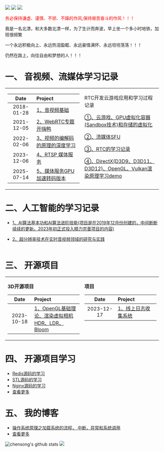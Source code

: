 
[![](https://img.shields.io/badge/zhihu-%E7%9F%A5%E4%B9%8E-blue)](https://www.zhihu.com/people/chensong-1-90)
[![](https://img.shields.io/badge/csdn-CSDN-red)](https://blog.csdn.net/Poisx)
[![](https://img.shields.io/badge/LeetCode-%E5%8A%9B%E6%89%A3-green)](https://leetcode-cn.com/u/chen-song-3)

<font color='red'>务必保持谦虚、谨慎、不骄、不躁的作风,保持艰苦奋斗的作风！！！</font>

我是一名北漂，和大多数北漂一样，为了生计而奔波，早上坐一个多小时地铁，加班很频繁

一个永远积极向上、永远热泪盈眶、永远豪情满怀、永远坦坦荡荡！！！

仍然在路上，向往自由和梦想的人！！！


# 一、 音视频、流媒体学习记录

<table><tr>
<td valign="top" width="50%">

|Date|Project|
|:---:|:---|
|2018-01-28|[1、音视频基础](https://chensongpoixs.github.io/cmp4_box_avi_flv/)|
|2021-12-05|[2、WebRTC专题开嗨鸭](https://chensongpoixs.github.io/WebRTC/#/) |
|2022-02-06|[3、视频的编解码的原理的深度学习](https://chensongpoixs.github.io/cvideo_codec/) |
|2023-12-06|[4、RTSP 媒体服务](https://chensongpoixs.github.io/crtsp_server/)|
|2025-07-14|[5、媒体服务GPU加速转码版本](https://chensongpoixs.github.io/cmedia_transcode/)|
 

</td>
<td valign="top" width="50%">

  RTC开发云游戏应用和学习过程记录

 [①、云游戏、GPU虚拟化容器(Sandbox技术)和存储的虚拟化](https://chensongpoixs.github.io/ccloud_game_rtc/)

 [②、流媒体SFU](https://chensongpoixs.github.io/cmedia_rtc_server/)

 [③、RTC的学习记录](https://github.com/chensongpoixs/crtc_doc)

 [④、DirectX(D3D9、D3D11、D3D12)、OpenGL、Vulkan渲染原理学习demo](https://github.com/chensongpoixs/cd3d10_d3d11_d3d12_dxgi_opengl)
</td>
  </table>
 
<table>
	
# 二、人工智能的学习记录

- [1、AI算法基本功和AI算法进阶技能(项目是在2019年12月份创建的，中间断断续续的更新。2023年初正式投入精力完善项目的内容)](https://chensongpoixs.github.io/cartificial_intelligence/)

- [2、超分辨率技术在实时音视频领域的研究与实践](https://chensongpoixs.github.io/cvideo_super_resolution_technology/)
</table>

# 三、 开源项目

<table><tr>
<td valign="top" width="50%">

**3D开源项目**

|Date|Project|
|:---:|:---|
|2023-10-18|[1、OpenGL基础理论、渲染虚拟相机 HDR、LDR、Bloom](https://chensongpoixs.github.io/crendering_virtual_cameras/)|


</td>
<td valign="top" width="50%">

**项目**
 
|Date|Project|
|:---:|:---|
|2023-12-17|[1、线上日志收集系统](https://chensongpoixs.github.io/clog_collecter/)|
	

</td>
  </table>

# 四、 开源项目学习
	
- [Redis源码的学习](https://github.com/chensongpoixs/credis_source) 
- [STL源码的学习](https://github.com/chensongpoixs/cstl_source) 
- [Nginx源码的学习](https://github.com/chensongpoixs/cnginx_source)  
- [查看更多](https://github.com/chensongpoixs/)	 



# 五、 我的博客

- [操作系统原理之加载系统的流程， 中断，异常和系统调用](https://chensongpoixs.github.io/2020/05/06/%E6%93%8D%E4%BD%9C%E7%B3%BB%E7%BB%9F%E5%8E%9F%E7%90%86%E4%B9%8B%E5%8A%A0%E8%BD%BD%E7%B3%BB%E7%BB%9F%E7%9A%84%E6%B5%81%E7%A8%8B-%E4%B8%AD%E6%96%AD-%E5%BC%82%E5%B8%B8%E5%92%8C%E7%B3%BB%E7%BB%9F%E8%B0%83%E7%94%A8/)
- [查看更多](https://chensongpoixs.github.io)






![chensong's github stats](https://github-readme-stats.vercel.app/api?username=chensongpoixs)
![](https://github-readme-stats.vercel.app/api/top-langs/?username=chensongpoixs&hide=html,css&layout=compact&langs_count=9)


